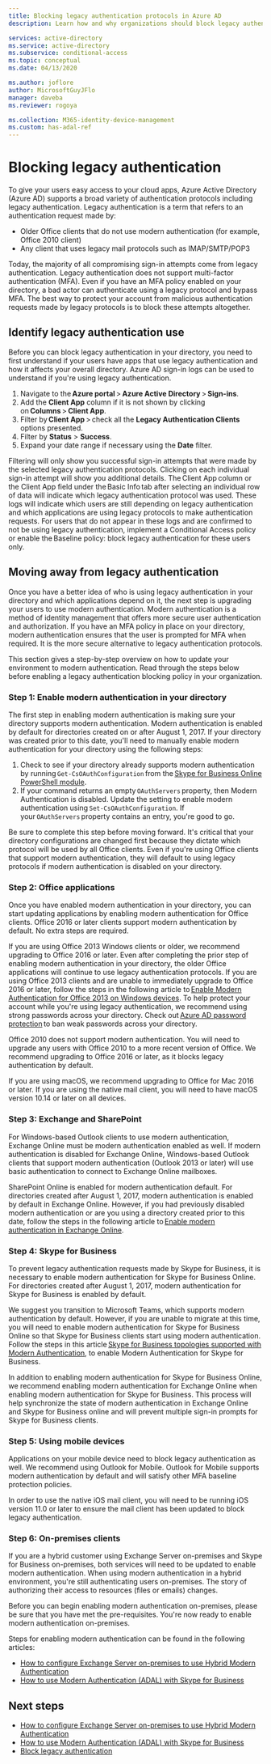 ```yaml
---
title: Blocking legacy authentication protocols in Azure AD
description: Learn how and why organizations should block legacy authentication protocols

services: active-directory
ms.service: active-directory
ms.subservice: conditional-access
ms.topic: conceptual
ms.date: 04/13/2020

ms.author: joflore
author: MicrosoftGuyJFlo
manager: daveba
ms.reviewer: rogoya

ms.collection: M365-identity-device-management
ms.custom: has-adal-ref
---
```

# Blocking legacy authentication
 
To give your users easy access to your cloud apps, Azure Active Directory (Azure AD) supports a broad variety of authentication protocols including legacy authentication. Legacy authentication is a term that refers to an authentication request made by:

- Older Office clients that do not use modern authentication (for example, Office 2010 client)
- Any client that uses legacy mail protocols such as IMAP/SMTP/POP3

Today, the majority of all compromising sign-in attempts come from legacy authentication. Legacy authentication does not support multi-factor authentication (MFA). Even if you have an MFA policy enabled on your directory, a bad actor can authenticate using a legacy protocol and bypass MFA. The best way to protect your account from malicious authentication requests made by legacy protocols is to block these attempts altogether.

## Identify legacy authentication use

Before you can block legacy authentication in your directory, you need to first understand if your users have apps that use legacy authentication and how it affects your overall directory. Azure AD sign-in logs can be used to understand if you're using legacy authentication.

1. Navigate to the **Azure portal** > **Azure Active Directory** > **Sign-ins**.
1. Add the **Client App** column if it is not shown by clicking on **Columns** > **Client App**.
1. Filter by **Client App** > check all the **Legacy Authentication Clients** options presented.
1. Filter by **Status** > **Success**. 
1. Expand your date range if necessary using the **Date** filter.

Filtering will only show you successful sign-in attempts that were made by the selected legacy authentication protocols. Clicking on each individual sign-in attempt will show you additional details. The Client App column or the Client App field under the Basic Info tab after selecting an individual row of data will indicate which legacy authentication protocol was used. 
These logs will indicate which users are still depending on legacy authentication and which applications are using legacy protocols to make authentication requests. For users that do not appear in these logs and are confirmed to not be using legacy authentication, implement a Conditional Access policy or enable the Baseline policy: block legacy authentication for these users only.

## Moving away from legacy authentication 

Once you have a better idea of who is using legacy authentication in your directory and which applications depend on it, the next step is upgrading your users to use modern authentication. Modern authentication is a method of identity management that offers more secure user authentication and authorization. If you have an MFA policy in place on your directory, modern authentication ensures that the user is prompted for MFA when required. It is the more secure alternative to legacy authentication protocols.

This section gives a step-by-step overview on how to update your environment to modern authentication. Read through the steps below before enabling a legacy authentication blocking policy in your organization.

### Step 1: Enable modern authentication in your directory

The first step in enabling modern authentication is making sure your directory supports modern authentication. Modern authentication is enabled by default for directories created on or after August 1, 2017. If your directory was created prior to this date, you'll need to manually enable modern authentication for your directory using the following steps:

1. Check to see if your directory already supports modern authentication by running `Get-CsOAuthConfiguration` from the [Skype for Business Online PowerShell module](https://docs.microsoft.com/office365/enterprise/powershell/manage-skype-for-business-online-with-office-365-powershell).
1. If your command returns an empty `OAuthServers` property, then Modern Authentication is disabled. Update the setting to enable modern authentication using `Set-CsOAuthConfiguration`. If your `OAuthServers` property contains an entry, you're good to go.

Be sure to complete this step before moving forward. It's critical that your directory configurations are changed first because they dictate which protocol will be used by all Office clients. Even if you're using Office clients that support modern authentication, they will default to using legacy protocols if modern authentication is disabled on your directory.

### Step 2: Office applications

Once you have enabled modern authentication in your directory, you can start updating applications by enabling modern authentication for Office clients. Office 2016 or later clients support modern authentication by default. No extra steps are required.

If you are using Office 2013 Windows clients or older, we recommend upgrading to Office 2016 or later. Even after completing the prior step of enabling modern authentication in your directory, the older Office applications will continue to use legacy authentication protocols. If you are using Office 2013 clients and are unable to immediately upgrade to Office 2016 or later, follow the steps in the following article to [Enable Modern Authentication for Office 2013 on Windows devices](https://docs.microsoft.com/office365/admin/security-and-compliance/enable-modern-authentication). To help protect your account while you're using legacy authentication, we recommend using strong passwords across your directory. Check out [Azure AD password protection](../authentication/concept-password-ban-bad.md) to ban weak passwords across your directory.

Office 2010 does not support modern authentication. You will need to upgrade any users with Office 2010 to a more recent version of Office. We recommend upgrading to Office 2016 or later, as it blocks legacy authentication by default.

If you are using macOS, we recommend upgrading to Office for Mac 2016 or later. If you are using the native mail client, you will need to have macOS version 10.14 or later on all devices.

### Step 3: Exchange and SharePoint

For Windows-based Outlook clients to use modern authentication, Exchange Online must be modern authentication enabled as well. If modern authentication is disabled for Exchange Online, Windows-based Outlook clients that support modern authentication (Outlook 2013 or later) will use basic authentication to connect to Exchange Online mailboxes.

SharePoint Online is enabled for modern authentication default. For directories created after August 1, 2017, modern authentication is enabled by default in Exchange Online. However, if you had previously disabled modern authentication or are you using a directory created prior to this date, follow the steps in the following article to [Enable modern authentication in Exchange Online](https://docs.microsoft.com/exchange/clients-and-mobile-in-exchange-online/enable-or-disable-modern-authentication-in-exchange-online).

### Step 4: Skype for Business

To prevent legacy authentication requests made by Skype for Business, it is necessary to enable modern authentication for Skype for Business Online. For directories created after August 1, 2017, modern authentication for Skype for Business is enabled by default.

We suggest you transition to Microsoft Teams, which supports modern authentication by default. However, if you are unable to migrate at this time, you will need to enable modern authentication for Skype for Business Online so that Skype for Business clients start using modern authentication. Follow the steps in this article [Skype for Business topologies supported with Modern Authentication](https://docs.microsoft.com/skypeforbusiness/plan-your-deployment/modern-authentication/topologies-supported), to enable Modern Authentication for Skype for Business.

In addition to enabling modern authentication for Skype for Business Online, we recommend enabling modern authentication for Exchange Online when enabling modern authentication for Skype for Business. This process will help synchronize the state of modern authentication in Exchange Online and Skype for Business online and will prevent multiple sign-in prompts for Skype for Business clients.

### Step 5: Using mobile devices

Applications on your mobile device need to block legacy authentication as well. We recommend using Outlook for Mobile. Outlook for Mobile supports modern authentication by default and will satisfy other MFA baseline protection policies.

In order to use the native iOS mail client, you will need to be running iOS version 11.0 or later to ensure the mail client has been updated to block legacy authentication.

### Step 6: On-premises clients

If you are a hybrid customer using Exchange Server on-premises and Skype for Business on-premises, both services will need to be updated to enable modern authentication. When using modern authentication in a hybrid environment, you're still authenticating users on-premises. The story of authorizing their access to resources (files or emails) changes.

Before you can begin enabling modern authentication on-premises, please be sure that you have met the pre-requisites. You're now ready to enable modern authentication on-premises.

Steps for enabling modern authentication can be found in the following articles:

* [How to configure Exchange Server on-premises to use Hybrid Modern Authentication](https://docs.microsoft.com/office365/enterprise/configure-exchange-server-for-hybrid-modern-authentication)
* [How to use Modern Authentication (ADAL) with Skype for Business](https://docs.microsoft.com/skypeforbusiness/manage/authentication/use-adal)

## Next steps

- [How to configure Exchange Server on-premises to use Hybrid Modern Authentication](https://docs.microsoft.com/office365/enterprise/configure-exchange-server-for-hybrid-modern-authentication)
- [How to use Modern Authentication (ADAL) with Skype for Business](https://docs.microsoft.com/skypeforbusiness/manage/authentication/use-adal)
- [Block legacy authentication](../conditional-access/block-legacy-authentication.md)

